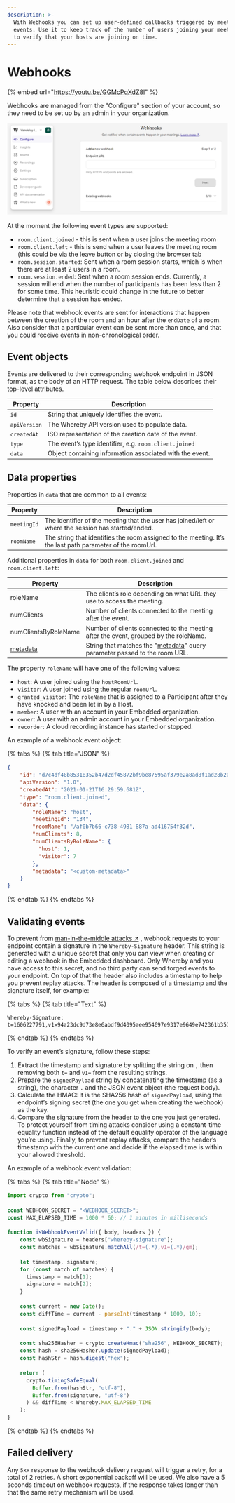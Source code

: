 ```yaml
---
description: >-
  With Webhooks you can set up user-defined callbacks triggered by meeting
  events. Use it to keep track of the number of users joining your meetings, or
  to verify that your hosts are joining on time.
---
```


# Webhooks

{% embed url="https://youtu.be/GGMcPqXdZ8I" %}

Webhooks are managed from the "Configure" section of your account, so they need to be set up by an admin in your organization.

![Visit the "Configure" section of your Whereby Embedded account dashboard and scroll down to find the Webhooks setup.](../.gitbook/assets/webhooks-dashboard.png)

At the moment the following event types are supported:

* `room.client.joined` - this is sent when a user joins the meeting room
* `room.client.left` - this is send when a user leaves the meeting room (this could be via the leave button or by closing the browser tab
* `room.session.started`: Sent when a room session starts, which is when there are at least 2 users in a room.
* `room.session.ended`: Sent when a room session ends. Currently, a session will end when the number of participants has been less than 2 for some time. This heuristic could change in the future to better determine that a session has ended.

Please note that webhook events are sent for interactions that happen between the creation of the room and an hour after the `endDate` of a room. Also consider that a particular event can be sent more than once, and that you could receive events in non-chronological order.

## Event objects

Events are delivered to their corresponding webhook endpoint in JSON format, as the body of an HTTP request. The table below describes their top-level attributes.

| Property     | Description                                              |
| ------------ | -------------------------------------------------------- |
| `id`         | String that uniquely identifies the event.               |
| `apiVersion` | The Whereby API version used to populate data.           |
| `createdAt`  | ISO representation of the creation date of the event.    |
| `type`       | The event’s type identifier, e.g. `room.client.joined`   |
| `data`       | Object containing information associated with the event. |

## Data properties

Properties in `data` that are common to all events:

| Property    | Description                                                                                               |
| ----------- | --------------------------------------------------------------------------------------------------------- |
| `meetingId` | The identifier of the meeting that the user has joined/left or where the session has started/ended.       |
| `roomName`  | The string that identifies the room assigned to the meeting. It’s the last path parameter of the roomUrl. |



Additional properties in `data` for both `room.client.joined` and `room.client.left`:

| Property                                                                                        | Description                                                                                                                                                       |
| ----------------------------------------------------------------------------------------------- | ----------------------------------------------------------------------------------------------------------------------------------------------------------------- |
| roleName                                                                                        | The client’s role depending on what URL they use to access the meeting.                                                                                           |
| numClients                                                                                      | Number of clients connected to the meeting after the event.                                                                                                       |
| numClientsByRoleName                                                                            | Number of clients connected to the meeting after the event, grouped by the roleName.                                                                              |
| [metadata](../customizing-rooms/using-url-parameters.md#metadata-less-than-string-greater-than) | String that matches the "[metadata](../customizing-rooms/using-url-parameters.md#metadata-less-than-string-greater-than)" query parameter passed to the room URL. |



The property `roleName` will have one of the following values:

* `host`: A user joined using the `hostRoomUrl`.
* `visitor`: A user joined using the regular `roomUrl`.
* `granted_visitor`: The `roleName` that is assigned to a Participant after they have knocked and been let in by a Host.
* `member`: A user with an account in your Embedded organization.
* `owner`: A user with an admin account in your Embedded organization.
* `recorder`: A cloud recording instance has started or stopped.

An example of a webhook event object:

{% tabs %}
{% tab title="JSON" %}
```json
{
    "id": "d7c4df48b85318352b47d2df45872bf9be87595af379e2a8ad8f1ad28b2a482e",
    "apiVersion": "1.0",
    "createdAt": "2021-01-21T16:29:59.681Z",
    "type": "room.client.joined",
    "data": {
        "roleName": "host",
        "meetingId": "134",
        "roomName": "/af0b7b66-c738-4981-887a-ad416754f32d",
        "numClients": 8,
        "numClientsByRoleName": {
          "host": 1,
          "visitor": 7
        },
        "metadata": "<custom-metadata>"
    }
}
```
{% endtab %}
{% endtabs %}

## Validating events

To prevent from [man-in-the-middle attacks ↗](https://en.wikipedia.org/wiki/Man-in-the-middle\_attack) , webhook requests to your endpoint contain a signature in the `Whereby-Signature` header. This string is generated with a unique secret that only you can view when creating or editing a webhook in the Embedded dashboard. Only Whereby and you have access to this secret, and no third party can send forged events to your endpoint. On top of that the header also includes a timestamp to help you prevent replay attacks. The header is composed of a timestamp and the signature itself, for example:

{% tabs %}
{% tab title="Text" %}
```
Whereby-Signature: 
t=1606227791,v1=94a23dc9d73e8e6abdf9d4095aee954697e9317e9649e742361b35707edd45a3

```
{% endtab %}
{% endtabs %}

To verify an event’s signature, follow these steps:

1. Extract the timestamp and signature by splitting the string on `,` then removing both `t=` and `v1=` from the resulting strings.
2. Prepare the `signedPayload` string by concatenating the timestamp (as a string), the character `.` and the JSON event object (the request body).
3. Calculate the HMAC: It is the SHA256 hash of `signedPayload`, using the endpoint’s signing secret (the one you get when creating the webhook) as the key.
4. Compare the signature from the header to the one you just generated. To protect yourself from timing attacks consider using a constant-time equality function instead of the default equality operator of the language you’re using. Finally, to prevent replay attacks, compare the header’s timestamp with the current one and decide if the elapsed time is within your allowed threshold.

An example of a webhook event validation:

{% tabs %}
{% tab title="Node" %}
```javascript
import crypto from "crypto";

const WEBHOOK_SECRET = "<WEBHOOK_SECRET>";
const MAX_ELAPSED_TIME = 1000 * 60; // 1 minutes in milliseconds

function isWebhookEventValid({ body, headers }) {
    const wbSignature = headers["whereby-signature"];
    const matches = wbSignature.matchAll(/t=(.*),v1=(.*)/gm);

    let timestamp, signature;
    for (const match of matches) {
      timestamp = match[1];
      signature = match[2];
    }

    const current = new Date();
    const diffTime = current - parseInt(timestamp * 1000, 10);

    const signedPayload = timestamp + "." + JSON.stringify(body);

    const sha256Hasher = crypto.createHmac("sha256", WEBHOOK_SECRET);
    const hash = sha256Hasher.update(signedPayload);
    const hashStr = hash.digest("hex");

    return (
      crypto.timingSafeEqual(
        Buffer.from(hashStr, "utf-8"),
        Buffer.from(signature, "utf-8")
      ) && diffTime < Whereby.MAX_ELAPSED_TIME
    );
}
```
{% endtab %}
{% endtabs %}

## Failed delivery

Any `5xx` response to the webhook delivery request will trigger a retry, for a total of 2 retries. A short exponential backoff will be used. We also have a 5 seconds timeout on webhook requests, if the response takes longer than that the same retry mechanism will be used.
